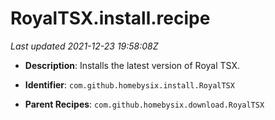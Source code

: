 # RoyalTSX.install.recipe

_Last updated 2021-12-23 19:58:08Z_

- **Description**: Installs the latest version of Royal TSX.

- **Identifier**: `com.github.homebysix.install.RoyalTSX`

- **Parent Recipes**: `com.github.homebysix.download.RoyalTSX`